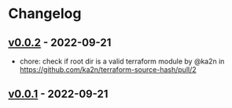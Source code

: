 # Changelog

## [v0.0.2](https://github.com/ka2n/terraform-source-hash/compare/v0.0.1...v0.0.2) - 2022-09-21
- chore: check if root dir is a valid terraform module by @ka2n in https://github.com/ka2n/terraform-source-hash/pull/2

## [v0.0.1](https://github.com/ka2n/terraform-source-hash/commits/v0.0.1) - 2022-09-21
